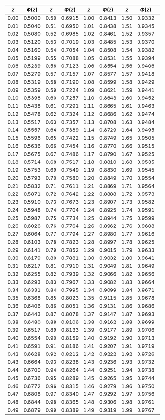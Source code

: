 
| $z$  | $\Phi(z)$ | $z$  | $\Phi(z)$ | $z$  | $\Phi(z)$ | $z$  | $\Phi(z)$ | $z$  | $\Phi(z)$ | $z$  | $\Phi(z)$ |
| :--: | :-------: | :--: | :-------: | :--: | :-------: | :--: | :-------: | :--: | :-------: | :--: | :-------: |
| 0.00 |  0.5000   | 0.50 |  0.6915   | 1.00 |  0.8413   | 1.50 |  0.9332   | 2.00 |  0.97725  | 2.50 |  0.99379  |
| 0.01 |  0.5040   | 0.51 |  0.6950   | 1.01 |  0.8438   | 1.51 |  0.9345   | 2.01 |  0.97778  | 2.51 |  0.99396  |
| 0.02 |  0.5080   | 0.52 |  0.6985   | 1.02 |  0.8461   | 1.52 |  0.9357   | 2.02 |  0.97831  | 2.52 |  0.99413  |
| 0.03 |  0.5120   | 0.53 |  0.7019   | 1.03 |  0.8485   | 1.53 |  0.9370   | 2.03 |  0.97882  | 2.53 |  0.99430  |
| 0.04 |  0.5160   | 0.54 |  0.7054   | 1.04 |  0.8508   | 1.54 |  0.9382   | 2.04 |  0.97932  | 2.54 |  0.99446  |
| 0.05 |  0.5199   | 0.55 |  0.7088   | 1.05 |  0.8531   | 1.55 |  0.9394   | 2.05 |  0.97982  | 2.55 |  0.99461  |
| 0.06 |  0.5239   | 0.56 |  0.7123   | 1.06 |  0.8554   | 1.56 |  0.9406   | 2.06 |  0.98030  | 2.56 |  0.99477  |
| 0.07 |  0.5279   | 0.57 |  0.7157   | 1.07 |  0.8577   | 1.57 |  0.9418   | 2.07 |  0.98077  | 2.57 |  0.99492  |
| 0.08 |  0.5319   | 0.58 |  0.7190   | 1.08 |  0.8599   | 1.58 |  0.9429   | 2.08 |  0.98124  | 2.58 |  0.99506  |
| 0.09 |  0.5359   | 0.59 |  0.7224   | 1.09 |  0.8621   | 1.59 |  0.9441   | 2.09 |  0.98169  | 2.59 |  0.99520  |
| 0.10 |  0.5398   | 0.60 |  0.7257   | 1.10 |  0.8643   | 1.60 |  0.9452   | 2.10 |  0.98214  | 2.60 |  0.99534  |
| 0.11 |  0.5438   | 0.61 |  0.7291   | 1.11 |  0.8665   | 1.61 |  0.9463   | 2.11 |  0.98257  | 2.61 |  0.99547  |
| 0.12 |  0.5478   | 0.62 |  0.7324   | 1.12 |  0.8686   | 1.62 |  0.9474   | 2.12 |  0.98300  | 2.62 |  0.99560  |
| 0.13 |  0.5517   | 0.63 |  0.7357   | 1.13 |  0.8708   | 1.63 |  0.9484   | 2.13 |  0.98341  | 2.63 |  0.99573  |
| 0.14 |  0.5557   | 0.64 |  0.7389   | 1.14 |  0.8729   | 1.64 |  0.9495   | 2.14 |  0.98382  | 2.64 |  0.99585  |
| 0.15 |  0.5596   | 0.65 |  0.7422   | 1.15 |  0.8749   | 1.65 |  0.9505   | 2.15 |  0.98422  | 2.65 |  0.99598  |
| 0.16 |  0.5636   | 0.66 |  0.7454   | 1.16 |  0.8770   | 1.66 |  0.9515   | 2.16 |  0.98461  | 2.66 |  0.99609  |
| 0.17 |  0.5675   | 0.67 |  0.7486   | 1.17 |  0.8790   | 1.67 |  0.9525   | 2.17 |  0.98500  | 2.67 |  0.99621  |
| 0.18 |  0.5714   | 0.68 |  0.7517   | 1.18 |  0.8810   | 1.68 |  0.9535   | 2.18 |  0.98537  | 2.68 |  0.99632  |
| 0.19 |  0.5753   | 0.69 |  0.7549   | 1.19 |  0.8830   | 1.69 |  0.9545   | 2.19 |  0.98574  | 2.69 |  0.99643  |
| 0.20 |  0.5793   | 0.70 |  0.7580   | 1.20 |  0.8849   | 1.70 |  0.9554   | 2.20 |  0.98610  | 2.70 |  0.99653  |
| 0.21 |  0.5832   | 0.71 |  0.7611   | 1.21 |  0.8869   | 1.71 |  0.9564   | 2.21 |  0.98645  | 2.71 |  0.99664  |
| 0.22 |  0.5871   | 0.72 |  0.7642   | 1.22 |  0.8888   | 1.72 |  0.9573   | 2.22 |  0.98679  | 2.72 |  0.99674  |
| 0.23 |  0.5910   | 0.73 |  0.7673   | 1.23 |  0.8907   | 1.73 |  0.9582   | 2.23 |  0.98713  | 2.73 |  0.99683  |
| 0.24 |  0.5948   | 0.74 |  0.7704   | 1.24 |  0.8925   | 1.74 |  0.9591   | 2.24 |  0.98745  | 2.74 |  0.99693  |
| 0.25 |  0.5987   | 0.75 |  0.7734   | 1.25 |  0.8944   | 1.75 |  0.9599   | 2.25 |  0.98778  | 2.75 |  0.99702  |
| 0.26 |  0.6026   | 0.76 |  0.7764   | 1.26 |  0.8962   | 1.76 |  0.9608   | 2.26 |  0.98809  | 2.76 |  0.99711  |
| 0.27 |  0.6064   | 0.77 |  0.7794   | 1.27 |  0.8980   | 1.77 |  0.9616   | 2.27 |  0.98840  | 2.77 |  0.99720  |
| 0.28 |  0.6103   | 0.78 |  0.7823   | 1.28 |  0.8997   | 1.78 |  0.9625   | 2.28 |  0.98870  | 2.78 |  0.99728  |
| 0.29 |  0.6141   | 0.79 |  0.7852   | 1.29 |  0.9015   | 1.79 |  0.9633   | 2.29 |  0.98899  | 2.79 |  0.99736  |
| 0.30 |  0.6179   | 0.80 |  0.7881   | 1.30 |  0.9032   | 1.80 |  0.9641   | 2.30 |  0.98928  | 2.80 |  0.99744  |
| 0.31 |  0.6217   | 0.81 |  0.7910   | 1.31 |  0.9049   | 1.81 |  0.9649   | 2.31 |  0.98956  | 2.81 |  0.99752  |
| 0.32 |  0.6255   | 0.82 |  0.7939   | 1.32 |  0.9066   | 1.82 |  0.9656   | 2.32 |  0.98983  | 2.82 |  0.99760  |
| 0.33 |  0.6293   | 0.83 |  0.7967   | 1.33 |  0.9082   | 1.83 |  0.9664   | 2.33 |  0.99010  | 2.83 |  0.99767  |
| 0.34 |  0.6331   | 0.84 |  0.7995   | 1.34 |  0.9099   | 1.84 |  0.9671   | 2.34 |  0.99036  | 2.84 |  0.99774  |
| 0.35 |  0.6368   | 0.85 |  0.8023   | 1.35 |  0.9115   | 1.85 |  0.9678   | 2.35 |  0.99061  | 2.85 |  0.99781  |
| 0.36 |  0.6406   | 0.86 |  0.8051   | 1.36 |  0.9131   | 1.86 |  0.9686   | 2.36 |  0.99086  | 2.86 |  0.99788  |
| 0.37 |  0.6443   | 0.87 |  0.8078   | 1.37 |  0.9147   | 1.87 |  0.9693   | 2.37 |  0.99111  | 2.87 |  0.99795  |
| 0.38 |  0.6480   | 0.88 |  0.8106   | 1.38 |  0.9162   | 1.88 |  0.9699   | 2.38 |  0.99134  | 2.88 |  0.99801  |
| 0.39 |  0.6517   | 0.89 |  0.8133   | 1.39 |  0.9177   | 1.89 |  0.9706   | 2.39 |  0.99158  | 2.89 |  0.99807  |
| 0.40 |  0.6554   | 0.90 |  0.8159   | 1.40 |  0.9192   | 1.90 |  0.9713   | 2.40 |  0.99180  | 2.90 |  0.99813  |
| 0.41 |  0.6591   | 0.91 |  0.8186   | 1.41 |  0.9207   | 1.91 |  0.9719   | 2.41 |  0.99202  | 2.91 |  0.99819  |
| 0.42 |  0.6628   | 0.92 |  0.8212   | 1.42 |  0.9222   | 1.92 |  0.9726   | 2.42 |  0.99224  | 2.92 |  0.99825  |
| 0.43 |  0.6664   | 0.93 |  0.8238   | 1.43 |  0.9236   | 1.93 |  0.9732   | 2.43 |  0.99245  | 2.93 |  0.99831  |
| 0.44 |  0.6700   | 0.94 |  0.8264   | 1.44 |  0.9251   | 1.94 |  0.9738   | 2.44 |  0.99266  | 2.94 |  0.99836  |
| 0.45 |  0.6736   | 0.95 |  0.8289   | 1.45 |  0.9265   | 1.95 |  0.9744   | 2.45 |  0.99286  | 2.95 |  0.99841  |
| 0.46 |  0.6772   | 0.96 |  0.8315   | 1.46 |  0.9279   | 1.96 |  0.9750   | 2.46 |  0.99305  | 2.96 |  0.99846  |
| 0.47 |  0.6808   | 0.97 |  0.8340   | 1.47 |  0.9292   | 1.97 |  0.9756   | 2.47 |  0.99324  | 2.97 |  0.99851  |
| 0.48 |  0.6844   | 0.98 |  0.8365   | 1.48 |  0.9306   | 1.98 |  0.9761   | 2.48 |  0.99343  | 2.98 |  0.99856  |
| 0.49 |  0.6879   | 0.99 |  0.8389   | 1.49 |  0.9319   | 1.99 |  0.9767   | 2.49 |  0.99361  | 2.99 |  0.99861  |
